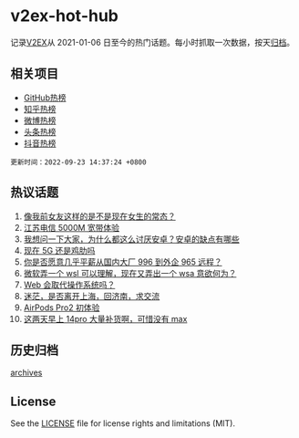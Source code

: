 # v2ex-hot-hub

 记录[V2EX](https://www.v2ex.com/)从 2021-01-06 日至今的热门话题。每小时抓取一次数据，按天[归档](archives)。
 
 ## 相关项目

- [GitHub热榜](https://github.com/lonnyzhang423/github-hot-hub)
- [知乎热榜](https://github.com/lonnyzhang423/zhihu-hot-hub)
- [微博热榜](https://github.com/lonnyzhang423/weibo-hot-hub)
- [头条热榜](https://github.com/lonnyzhang423/toutiao-hot-hub)
- [抖音热榜](https://github.com/lonnyzhang423/douyin-hot-hub)


 `更新时间：2022-09-23 14:37:24 +0800`

## 热议话题

1. [像我前女友这样的是不是现在女生的常态？](https://www.v2ex.com/t/882353)
1. [江苏电信 5000M 宽带体验](https://www.v2ex.com/t/882261)
1. [我想问一下大家，为什么都这么讨厌安卓？安卓的缺点有哪些](https://www.v2ex.com/t/882163)
1. [现在 5G 还是鸡肋吗](https://www.v2ex.com/t/882178)
1. [你是否愿意几乎平薪从国内大厂 996 到外企 965 远程？](https://www.v2ex.com/t/882172)
1. [微软弄一个 wsl 可以理解，现在又弄出一个 wsa 意欲何为？](https://www.v2ex.com/t/882207)
1. [Web 会取代操作系统吗？](https://www.v2ex.com/t/882341)
1. [迷茫，是否离开上海，回济南，求交流](https://www.v2ex.com/t/882291)
1. [AirPods Pro2 初体验](https://www.v2ex.com/t/882311)
1. [这两天早上 14pro 大量补货啊，可惜没有 max](https://www.v2ex.com/t/882284)

## 历史归档

[archives](archives)

## License

See the [LICENSE](LICENSE) file for license rights and limitations (MIT).
